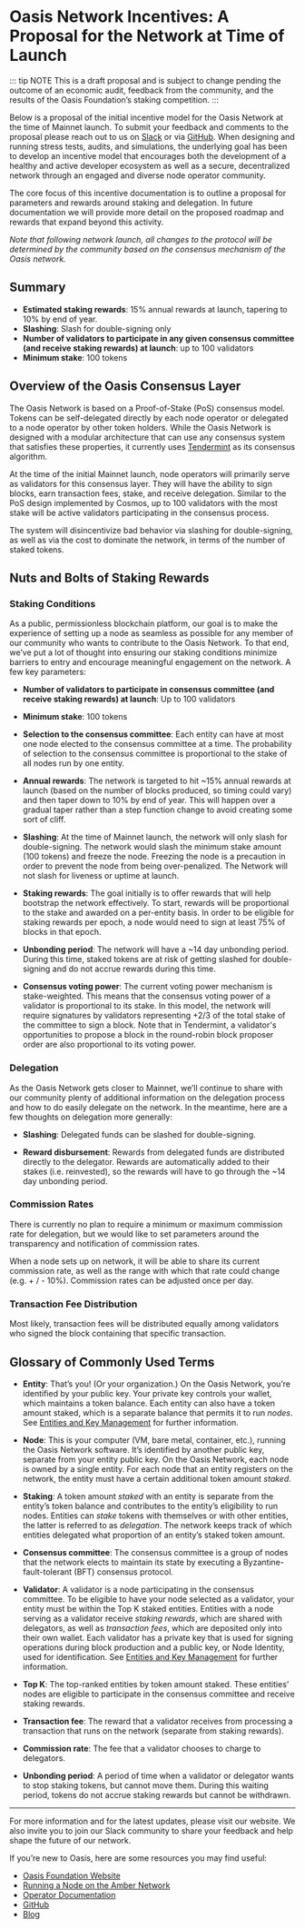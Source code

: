 # Oasis Network Incentives: A Proposal for the Network at Time of Launch

::: tip NOTE
This is a draft proposal and is subject to change pending the outcome of an
economic audit, feedback from the community, and the results of the Oasis
Foundation’s staking competition.
:::

Below is a proposal of the initial incentive model for the Oasis Network at the
time of Mainnet launch. To submit your feedback and comments to the proposal
please reach out to us on [Slack] or via [GitHub][github-docs].
When designing and running stress tests, audits, and simulations, the
underlying goal has been to develop an incentive model that encourages both the
development of a healthy and active developer ecosystem as well as a secure,
decentralized network through an engaged and diverse node operator community.

The core focus of this incentive documentation is to outline a proposal for
parameters and rewards around staking and delegation.
In future documentation we will provide more detail on the proposed roadmap and
rewards that expand beyond this activity.

_Note that following network launch, all changes to the protocol will be
determined by the community based on the consensus mechanism of the Oasis network._

[Slack]: https://oasisprotocol.org/slack
[gitHub-docs]: https://github.com/oasislabs/docs

## Summary

* **Estimated staking rewards**: 15% annual rewards at launch, tapering to 10%
  by end of year.
* **Slashing**: Slash for double-signing only
* **Number of validators to participate in any given consensus committee (and
  receive staking rewards) at launch**: up to 100 validators
* **Minimum stake**: 100 tokens

## Overview of the Oasis Consensus Layer

The Oasis Network is based on a Proof-of-Stake (PoS) consensus model. Tokens
can be self-delegated directly by each node operator or delegated to a node
operator by other token holders. While the Oasis Network is designed with a
modular architecture that can use any consensus system that satisfies these
properties, it currently uses [Tendermint] as its consensus algorithm.

At the time of the initial Mainnet launch, node operators will primarily serve
as validators for this consensus layer. They will have the ability to sign
blocks, earn transaction fees, stake, and receive delegation. Similar to the
PoS design implemented by Cosmos, up to 100 validators with the most stake will
be active validators participating in the consensus process.

The system will disincentivize bad behavior via slashing for double-signing, as
well as via the cost to dominate the network, in terms of the number of staked
tokens.

[Tendermint]: https://github.com/tendermint/tendermint

## Nuts and Bolts of Staking Rewards

### Staking Conditions

As a public, permissionless blockchain platform, our goal is to make the
experience of setting up a node as seamless as possible for any member of our
community who wants to contribute to the Oasis Network. To that end, we’ve put
a lot of thought into ensuring our staking conditions minimize barriers to
entry and encourage meaningful engagement on the network. A few key parameters:

* **Number of validators to participate in consensus committee (and receive
  staking rewards) at launch**: Up to 100 validators

* **Minimum stake**: 100 tokens

* **Selection to the consensus committee**: Each entity can have at most one
  node elected to the consensus committee at a time. The probability of
  selection to the consensus committee is proportional to the stake of all
  nodes run by one entity.

* **Annual rewards**: The network is targeted to hit ~15% annual rewards at
  launch (based on the number of blocks produced, so timing could vary) and then
  taper down to 10% by end of year. This will happen over a gradual taper rather
  than a step function change to avoid creating some sort of cliff.

* **Slashing**: At the time of Mainnet launch, the network will only slash for
  double-signing. The network would slash the minimum stake amount (100 tokens)
  and freeze the node. Freezing the node is a precaution in order to prevent
  the node from being over-penalized. The Network will not slash for liveness
  or uptime at launch.

* **Staking rewards**: The goal initially is to offer rewards that will help
  bootstrap the network effectively. To start, rewards will be proportional to
  the stake and awarded on a per-entity basis. In order to be eligible for
  staking rewards per epoch, a node would need to sign at least 75% of blocks
  in that epoch.

* **Unbonding period**: The network will have a ~14 day unbonding period.
  During this time, staked tokens are at risk of getting slashed for
  double-signing and do not accrue rewards during this time.

* **Consensus voting power**: The current voting power mechanism is stake-weighted.
  This means that the consensus voting power of a validator is proportional to
  its stake. In this model, the network will require signatures by validators
  representing +2/3 of the total stake of the committee to sign a block. Note
  that in Tendermint, a validator's opportunities to propose a block in the
  round-robin block proposer order are also proportional to its voting power.

### Delegation

As the Oasis Network gets closer to Mainnet, we’ll continue to share with our
community plenty of additional information on the delegation process and how to
do easily delegate on the network. In the meantime, here are a few thoughts on
delegation more generally:

* **Slashing**: Delegated funds can be slashed for double-signing.

* **Reward disbursement**: Rewards from delegated funds are distributed
  directly to the delegator. Rewards are automatically added to their stakes
  (i.e. reinvested), so the rewards will have to go through the ~14 day
  unbonding period.

### Commission Rates

There is currently no plan to require a minimum or maximum commission rate for
delegation, but we would like to set parameters around the transparency and
notification of commission rates.

When a node sets up on network, it will be able to share its current commission
rate, as well as the range with which that rate could change (e.g. + / - 10%).
Commission rates can be adjusted once per day.

### Transaction Fee Distribution

Most likely, transaction fees will be distributed equally among validators who
signed the block containing that specific transaction.

## Glossary of Commonly Used Terms

* **Entity**: That’s you! (Or your organization.) On the Oasis Network, you’re
identified by your public key. Your private key controls your wallet, which
maintains a token balance. Each entity can also have a token amount staked,
which is a separate balance that permits it to run *nodes*.
See [Entities and Key Management] for further information.

* **Node**: This is your computer (VM, bare metal, container, etc.), running
  the Oasis Network software. It’s identified by another public key, separate
  from your entity public key. On the Oasis Network, each node is owned by a
  single entity. For each node that an entity registers on the network, the
  entity must have a certain additional token amount *staked*.

* **Staking**: A token amount *staked* with an entity is separate from the
  entity’s token balance and contributes to the entity’s eligibility to run
  nodes. Entities can *stake* tokens with themselves or with other entities,
  the latter is referred to as *delegation*. The network keeps track of which
  entities delegated what proportion of an entity’s staked token amount.

* **Consensus committee**: The consensus committee is a group of nodes that the
  network elects to maintain its state by executing a Byzantine-fault-tolerant
  (BFT) consensus protocol.

* **Validator**: A validator is a node participating in the consensus
  committee. To be eligible to have your node selected as a validator, your
  entity must be within the Top K staked entities. Entities with a node serving
  as a validator receive *staking rewards*, which are shared with delegators,
  as well as *transaction fees*, which are deposited only into their own
  wallet. Each validator has a private key that is used for signing operations
  during block production and a public key, or Node Identity, used for
  identification. See [Entities and Key Management] for further information.

* **Top K**: The top-ranked entities by token amount staked. These entities’
  nodes are eligible to participate in the consensus committee and receive
  staking rewards.

* **Transaction fee**: The reward that a validator receives from processing a
  transaction that runs on the network (separate from staking rewards).

* **Commission rate**: The fee that a validator chooses to charge to
  delegators.

* **Unbonding period**: A period of time when a validator or delegator wants to
  stop staking tokens, but cannot move them. During this waiting period, tokens
  do not accrue staking rewards but cannot be withdrawn.

[Entities and Key Management]: ./architecture-overview.html#entities-and-key-management

*****
For more information and for the latest updates, please visit our website.
We also invite you to join our Slack community to share your feedback and help
shape the future of our network.

If you’re new to Oasis, here are some resources you may find useful:

* [Oasis Foundation Website](https://oasisprotocol.org)
* [Running a Node on the Amber Network](https://docs.oasis.dev/operators/running-node-on-amber-network.html)
* [Operator Documentation](https://docs.oasis.dev/operators/overview.html)
* [GitHub](https://www.github.com/oasisprotocol)
* [Blog](https://medium.com/oasis-protocol-project)
